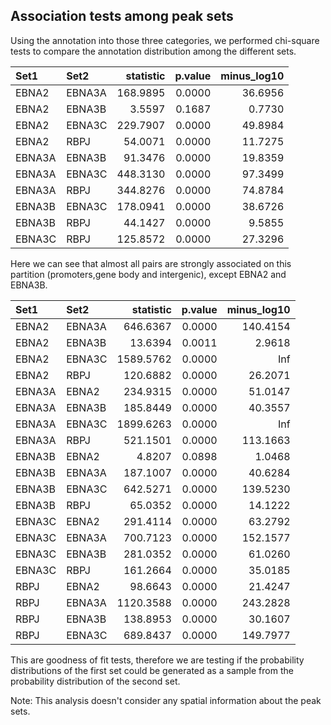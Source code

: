 



## Association tests among peak sets


Using the annotation into those three categories, we performed
chi-square tests to compare the annotation distribution among the
different sets.




|Set1   |Set2   | statistic| p.value| minus_log10|
|:------|:------|---------:|-------:|-----------:|
|EBNA2  |EBNA3A |  168.9895|  0.0000|     36.6956|
|EBNA2  |EBNA3B |    3.5597|  0.1687|      0.7730|
|EBNA2  |EBNA3C |  229.7907|  0.0000|     49.8984|
|EBNA2  |RBPJ   |   54.0071|  0.0000|     11.7275|
|EBNA3A |EBNA3B |   91.3476|  0.0000|     19.8359|
|EBNA3A |EBNA3C |  448.3130|  0.0000|     97.3499|
|EBNA3A |RBPJ   |  344.8276|  0.0000|     74.8784|
|EBNA3B |EBNA3C |  178.0941|  0.0000|     38.6726|
|EBNA3B |RBPJ   |   44.1427|  0.0000|      9.5855|
|EBNA3C |RBPJ   |  125.8572|  0.0000|     27.3296|

Here we can see that almost all pairs are strongly associated on this
partition (promoters,gene body and intergenic), except EBNA2 and
EBNA3B.



|Set1   |Set2   | statistic| p.value| minus_log10|
|:------|:------|---------:|-------:|-----------:|
|EBNA2  |EBNA3A |  646.6367|  0.0000|    140.4154|
|EBNA2  |EBNA3B |   13.6394|  0.0011|      2.9618|
|EBNA2  |EBNA3C | 1589.5762|  0.0000|         Inf|
|EBNA2  |RBPJ   |  120.6882|  0.0000|     26.2071|
|EBNA3A |EBNA2  |  234.9315|  0.0000|     51.0147|
|EBNA3A |EBNA3B |  185.8449|  0.0000|     40.3557|
|EBNA3A |EBNA3C | 1899.6263|  0.0000|         Inf|
|EBNA3A |RBPJ   |  521.1501|  0.0000|    113.1663|
|EBNA3B |EBNA2  |    4.8207|  0.0898|      1.0468|
|EBNA3B |EBNA3A |  187.1007|  0.0000|     40.6284|
|EBNA3B |EBNA3C |  642.5271|  0.0000|    139.5230|
|EBNA3B |RBPJ   |   65.0352|  0.0000|     14.1222|
|EBNA3C |EBNA2  |  291.4114|  0.0000|     63.2792|
|EBNA3C |EBNA3A |  700.7123|  0.0000|    152.1577|
|EBNA3C |EBNA3B |  281.0352|  0.0000|     61.0260|
|EBNA3C |RBPJ   |  161.2664|  0.0000|     35.0185|
|RBPJ   |EBNA2  |   98.6643|  0.0000|     21.4247|
|RBPJ   |EBNA3A | 1120.3588|  0.0000|    243.2828|
|RBPJ   |EBNA3B |  138.8953|  0.0000|     30.1607|
|RBPJ   |EBNA3C |  689.8437|  0.0000|    149.7977|

This are goodness of fit tests, therefore we are testing if the
probability distributions of the first set could be generated as a
sample from the probability distribution of the second set.





Note: This analysis doesn't consider any spatial information about the
peak sets.



